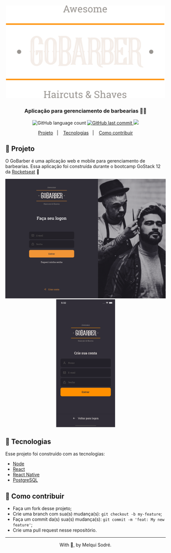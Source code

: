 <h1 align="center">
    <img alt="GoBarber" src="https://github.com/leoskrr/GoBarber/blob/master/frontend/src/assets/logo.svg" width="500px"/>
</h1>

<h3 align="center">
	Aplicação para gerenciamento de barbearias 💇‍♂️
</h3>
<p align="center">
  <img alt="GitHub language count" src="https://img.shields.io/badge/languages-7-green">

  <a href="https://github.com/leoskrr/GoMarketplace/commits/master">
    <img alt="GitHub last commit" src="https://img.shields.io/badge/last%20commit-july-yellowgreen">
  </a>

  <img src="https://img.shields.io/badge/tests-100%25-brightgreen"/>

<p align="center">
  <a href="#-projeto">Projeto</a>&nbsp;&nbsp;&nbsp;|&nbsp;&nbsp;&nbsp;
  <a href="#rocket-Tecnologias">Tecnologias</a>&nbsp;&nbsp;&nbsp;|&nbsp;&nbsp;&nbsp;
  <a href="#-como-contribuir">Como contribuir</a>
</p>

## 📱 Projeto

O GoBarber é uma aplicação web e mobile para gerenciamento de barbearias. Essa aplicação foi construída durante o bootcamp GoStack 12 da <a href="https://rocketseat.com.br/">Rocketseat</a>
🚀
</p>

<p align="center">
    <img alt="app gif" src="https://github.com/leoskrr/GoBarber/blob/master/.github/screenshots/sc-web-login.png" width="540px"/>
    <img alt="app gif" src="https://github.com/leoskrr/GoBarber/blob/master/.github/screenshots/sc-mobile-signup.png" width="185px" />
</p>


## :rocket: Tecnologias

Esse projeto foi construído com as tecnologias:
- [Node][nodejs]
- [React](https://pt-br.reactjs.org/)
- [React Native](https://reactnative.dev/)
- [PostgreSQL](https://www.postgresql.org/)

## 🤔 Como contribuir

- Faça um fork desse projeto;
- Crie uma branch com sua(s) mudança(s): `git checkout -b my-feature`;
- Faça um commit da(s) sua(s) mudança(s): `git commit -m 'feat: My new feature'`;
- Crie uma pull request nesse repositório.

---

<p align="center">With 💜, by Melqui Sodré.</p>

[nodejs]: https://nodejs.org/
[yarn]: https://yarnpkg.com/
[vc]: https://code.visualstudio.com/
[vceditconfig]: https://marketplace.visualstudio.com/items?itemName=EditorConfig.EditorConfig
[vceslint]: https://marketplace.visualstudio.com/items?itemName=dbaeumer.vscode-eslint
[prettier]: https://marketplace.visualstudio.com/items?itemName=esbenp.prettier-vscode
